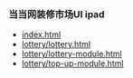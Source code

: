 ### 当当网装修市场UI  ipad


- [index.html](http://lmymoonsky.github.io/dd-ipad/index.html)
- [lottery/lottery.html](http://lmymoonsky.github.io/dd-ipad/lottery/lottery.html)
- [lottery/lottery-module.html](http://lmymoonsky.github.io/dd-ipad/lottery/lottery-module.html)
- [lottery/top-up-module.html](http://lmymoonsky.github.io/dd-ipad/lottery/top-up-module.html)

